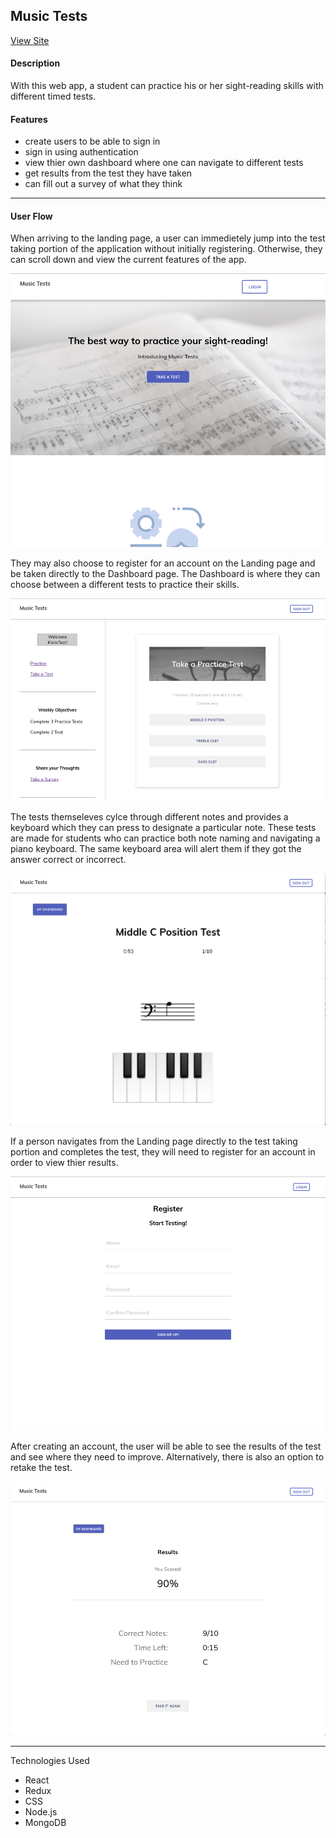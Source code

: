## Music Tests

[View Site](https://www.music-tests.com)

#### Description

With this web app, a student can practice his or her sight-reading skills with different timed tests.

#### Features

-	create users to be able to sign in
-	sign in using authentication
- view thier own dashboard where one can navigate to different tests
-	get results from the test they have taken
- can fill out a survey of what they think

----
#### User Flow

When arriving to the landing page, a user can immedietely jump into the test taking portion of the application without initially registering. Otherwise, they can scroll down and view the current features of the app.

![](./src/assets/photos/readMePhotos/Landing.png)

They may also choose to register for an account on the Landing page and be taken directly to the Dashboard page. The Dashboard is where they can choose between a different tests to practice their skills.

![](./src/assets/photos/readMePhotos/Dashboard.png)

The tests themseleves cylce through different notes and provides a keyboard which they can press to designate a particular note. These tests are made for students who can practice both note naming and navigating a piano keyboard. The same keyboard area will alert them if they got the answer correct or incorrect.

![](./src/assets/photos/readMePhotos/Test.png)

If a person navigates from the Landing page directly to the test taking portion and completes the test, they will need to register for an account in order to view thier results. 

![](./src/assets/photos/readMePhotos/Register.png)

After creating an account, the user will be able to see the results of the test and see where they need to improve. Alternatively, there is also an option to retake the test.

![](./src/assets/photos/readMePhotos/Results.png)

----

Technologies Used 

- React
- Redux
- CSS
- Node.js
- MongoDB